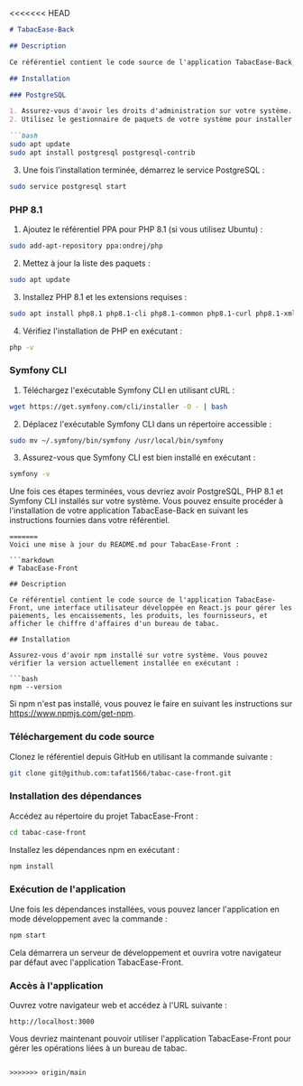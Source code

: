 <<<<<<< HEAD
```markdown
# TabacEase-Back

## Description

Ce référentiel contient le code source de l'application TabacEase-Back, une API développée en Symfony pour gérer les paiements, les encaissements, les produits, les fournisseurs, et calculer le chiffre d'affaires d'un bureau de tabac.

## Installation

### PostgreSQL

1. Assurez-vous d'avoir les droits d'administration sur votre système.
2. Utilisez le gestionnaire de paquets de votre système pour installer PostgreSQL. Par exemple, sur Ubuntu, vous pouvez exécuter :

```bash
sudo apt update
sudo apt install postgresql postgresql-contrib
```

3. Une fois l'installation terminée, démarrez le service PostgreSQL :

```bash
sudo service postgresql start
```

### PHP 8.1

1. Ajoutez le référentiel PPA pour PHP 8.1 (si vous utilisez Ubuntu) :

```bash
sudo add-apt-repository ppa:ondrej/php
```

2. Mettez à jour la liste des paquets :

```bash
sudo apt update
```

3. Installez PHP 8.1 et les extensions requises :

```bash
sudo apt install php8.1 php8.1-cli php8.1-common php8.1-curl php8.1-xml php8.1-mbstring php8.1-pgsql
```

4. Vérifiez l'installation de PHP en exécutant :

```bash
php -v
```

### Symfony CLI

1. Téléchargez l'exécutable Symfony CLI en utilisant cURL :

```bash
wget https://get.symfony.com/cli/installer -O - | bash
```

2. Déplacez l'exécutable Symfony CLI dans un répertoire accessible :

```bash
sudo mv ~/.symfony/bin/symfony /usr/local/bin/symfony
```

3. Assurez-vous que Symfony CLI est bien installé en exécutant :

```bash
symfony -v
```

Une fois ces étapes terminées, vous devriez avoir PostgreSQL, PHP 8.1 et Symfony CLI installés sur votre système. Vous pouvez ensuite procéder à l'installation de votre application TabacEase-Back en suivant les instructions fournies dans votre référentiel.
```
=======
Voici une mise à jour du README.md pour TabacEase-Front :

```markdown
# TabacEase-Front

## Description

Ce référentiel contient le code source de l'application TabacEase-Front, une interface utilisateur développée en React.js pour gérer les paiements, les encaissements, les produits, les fournisseurs, et afficher le chiffre d'affaires d'un bureau de tabac.

## Installation

Assurez-vous d'avoir npm installé sur votre système. Vous pouvez vérifier la version actuellement installée en exécutant :

```bash
npm --version
```

Si npm n'est pas installé, vous pouvez le faire en suivant les instructions sur https://www.npmjs.com/get-npm.

### Téléchargement du code source

Clonez le référentiel depuis GitHub en utilisant la commande suivante :

```bash
git clone git@github.com:tafat1566/tabac-case-front.git
```

### Installation des dépendances

Accédez au répertoire du projet TabacEase-Front :

```bash
cd tabac-case-front
```

Installez les dépendances npm en exécutant :

```bash
npm install
```

### Exécution de l'application

Une fois les dépendances installées, vous pouvez lancer l'application en mode développement avec la commande :

```bash
npm start
```

Cela démarrera un serveur de développement et ouvrira votre navigateur par défaut avec l'application TabacEase-Front.

### Accès à l'application

Ouvrez votre navigateur web et accédez à l'URL suivante :

```
http://localhost:3000
```

Vous devriez maintenant pouvoir utiliser l'application TabacEase-Front pour gérer les opérations liées à un bureau de tabac.
``` 

>>>>>>> origin/main
